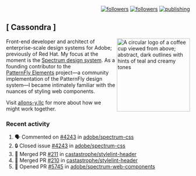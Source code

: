 <p align="right"><a rel="me" href="https://front-end.social/@castastrophe">
    <img alt="followers" title="Follow me on Mastodon" src="https://img.shields.io/mastodon/follow/109297102751309835?domain=https%3A%2F%2Ffront-end.social&label=Follow&logo=mastodon&logoColor=white&style=for-the-badge&labelColor=008080&color=006969"/></a>
  <a href="https://codepen.io/castastrophe/">
    <img alt="followers" title="Follow me on CodePen" src="https://img.shields.io/badge/23-1?color=640464&labelColor=7c007c&style=for-the-badge&logo=codepen&label=Follow"/></a>
<a href="https://castastrophe.medium.com/">
    <img alt="publishing" title="View articles on Medium" src="https://img.shields.io/badge/107-1?color=666&labelColor=444&label=subscribe&logo=medium&logoColor=white&style=for-the-badge"/></a>
</p>

## [&nbsp;Cassondra&nbsp;]

<img align="right" src="https://github-production-user-asset-6210df.s3.amazonaws.com/1840295/253016758-ba468774-1cd3-42c2-8f43-947b5eeb5edf.png" height="200" alt="A circular logo of a coffee cup viewed from above; abstract, dark outlines with hints of teal and creamy tones">

Front-end developer and architect of enterprise-scale design systems for Adobe; previously of Red Hat. My focus at the moment is the [Spectrum design system](https://github.com/adobe/spectrum-css). As a founding contributor to the [PatternFly&nbsp;Elements](https://github.com/patternfly/patternfly-elements) project&mdash;a community implementation of the PatternFly design system&mdash;I became intimately familiar with the nuances of styling web components.

Visit [allons-y.llc](http://allons-y.llc/) for more about how we might work together.

### Recent activity

<!--START_SECTION:activity-->
1. 🗣 Commented on [#4243](https://github.com/adobe/spectrum-css/issues/4243#issuecomment-3329176465) in [adobe/spectrum-css](https://github.com/adobe/spectrum-css)
2. 🔒 Closed issue [#4243](https://github.com/adobe/spectrum-css/issues/4243) in [adobe/spectrum-css](https://github.com/adobe/spectrum-css)
3. 🎉 Merged PR [#211](https://github.com/castastrophe/stylelint-header/pull/211) in [castastrophe/stylelint-header](https://github.com/castastrophe/stylelint-header)
4. 🎉 Merged PR [#210](https://github.com/castastrophe/stylelint-header/pull/210) in [castastrophe/stylelint-header](https://github.com/castastrophe/stylelint-header)
5. 💪 Opened PR [#5745](https://github.com/adobe/spectrum-web-components/pull/5745) in [adobe/spectrum-web-components](https://github.com/adobe/spectrum-web-components)
<!--END_SECTION:activity-->
